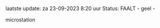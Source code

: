 laatste update: 
za 23-09-2023  8:20   uur 
Status: FAALT - geel - 
<div class="service Y">microstation</div>